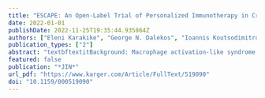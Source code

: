 ```yaml
---
title: "ESCAPE: An Open-Label Trial of Personalized Immunotherapy in Critically lll COVID-19 Patients"
date: 2022-01-01
publishDate: 2022-11-25T19:35:44.935864Z
authors: ["Eleni Karakike", "George N. Dalekos", "Ioannis Koutsodimitropoulos", "Maria Saridaki", "Chryssa Pourzitaki", "Georgios Papathanakos", "Antigone Kotsaki", "Stamatios Chalvatzis", "Vasiliki Dimakopoulou", "Nikolaos Vechlidis", "Elisabeth Paramythiotou", "Christina Avgoustou", "Aikaterini Ioakeimidou", "Elli Kouriannidi", "Apostolos Komnos", "Evangelia Neou", "Nikoletta Rovina", "Eleni Stefanatou", "Haralampos Milionis", "George Nikolaidis", "Antonia Koutsoukou", "Georgia Damoraki", "George Dimopoulos", "Vassileios Zoumpos", "Jesper Eugen-Olsen", "Karolina Akinosoglou", "Nikolaos K. Gatselis", "Vasilios Koulouras", "Eleni Gkeka", "Nikolaos Markou", "Mihai G. Netea", "Evangelos J. Giamarellos-Bourboulis"]
publication_types: ["2"]
abstract: "textbftextitBackground: Macrophage activation-like syndrome (MALS) and complex immune dysregulation (CID) often underlie acute respiratory distress (ARDS) in COVID-19. We aimed to investigate the effect of personalized immunotherapy on clinical improvement of critical COVID-19. textbftextitMethods: In this open-label prospective trial, 102 patients with ARDS by SARS-CoV-2 were screened for MALS (ferritin &#x3e;4,420 ng/mL) and CID (ferritin ≤4,420 ng/mL and low human leukocyte antigen (HLA)-DR expression on CD14-monocytes). Patients with MALS or CID with increased aminotransferases received intravenous anakinra; those with CID and normal aminotransferases received tocilizumab. The primary outcome was ≥25% decrease in the Sequential Organ Failure Assessment (SOFA) score and/or 50% increase in the respiratory ratio by day 8; 28-day mortality, change of SOFA score by day 28, serum biomarkers, and cytokine production by mononuclear cells were secondary endpoints. textbftextitResults: The primary study endpoint was met in 58.3% of anakinra-treated patients and in 33.3% of tocilizumab-treated patients (textitp: 0.01). Most patients in both groups received dexamethasone as standard of care. No differences were found in secondary outcomes, mortality, and SOFA score changes. Ferritin decreased among anakinra-treated patients; interleukin-6, soluble urokinase plasminogen activator receptor, and HLA-DR expression increased among tocilizumab-treated patients. Survivors by day 28 who received anakinra were distributed to lower severity levels of the WHO clinical progression scale. Greater incidence of secondary infections was found with tocilizumab treatment. textbftextitConclusion: Immune assessment resulted in favorable anakinra responses among critically ill patients with COVID-19 and features of MALStextit."
featured: false
publication: "*JIN*"
url_pdf: "https://www.karger.com/Article/FullText/519090"
doi: "10.1159/000519090"
---
```


